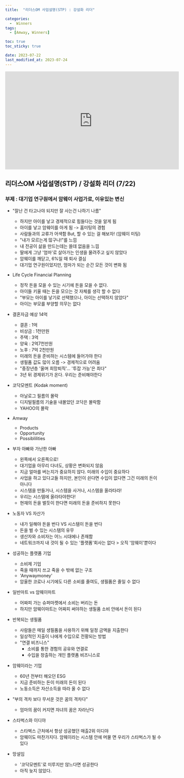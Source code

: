 ```yaml
---
title:  "리더스OM 사업설명(STP) : 강설화 리더" 

categories:
  -  Winners
tags:
  - [Amway, Winners]

toc: true
toc_sticky: true

date: 2023-07-22
last_modified_at: 2023-07-24
---
```


<iframe width="560" height="315" src="https://www.youtube.com/embed/x7JG-ygefoA" title="YouTube video player" frameborder="0" allow="accelerometer; autoplay; clipboard-write; encrypted-media; gyroscope; picture-in-picture; web-share" allowfullscreen></iframe>


## 리더스OM 사업설명(STP) / 강설화 리더 (7/22)
### 부제 : 대기업 연구원에서 암웨이 사업가로, 이유있는 변신

+ "잘난 건 타고나야 되지만 잘 사는건 나하기 나름"
  - 하지만 아이를 낳고 경제적으로 힘들다는 것을 알게 됨
  - 아이를 낳고 암웨이를 아게 됨 -> 홈미팅의 경험
  - 사람들과의 교류가 어색함 But, 할 수 있는 걸 해보자! (암웨이 미팅)
  - "내가 모르는게 많구나!"를 느낌
  - 내 전공이 삶을 만드는데는 쓸데 없음을 느낌
  - 딸에게 그냥 '엄마'로 살아가는 인생을 물려주고 싶지 않았다
  - 암웨이를 깨닫고, 6%일 때 퇴사 결심
  - 대기업 연구원이었지만, 엄마가 되는 순간 모든 것이 변화 됨

+ Life Cycle Financial Planning
  - 정작 돈을 모을 수 있는 시기에 돈을 모을 수 없다.
  - 아이들 키울 때는 돈을 모으는 것 자체를 생각 할 수 없다
  - "부모는 아이를 낳기로 선택했으나, 아이는 선택하지 않았다"
  - 아이는 부모를 부양할 의무는 없다

+ 결혼자금 예상 14억
  - 결혼 : 1억
  - 비상금 : 1천만원
  - 주택 : 3억
  - 양육 : 2억7천만원
  - 노후 : 7억 2천만원
  - 미래의 돈을 준비하는 시스템에 들어가야 한다
  - 생필품 값도 많이 오름 -> 경제적으로 어려움
  - "중장년층 '울며 희망퇴직'... '투잡 가능'은 최다"
  - 3년 뒤 경제위기가 온다. 우리는 준비해야한다

+ 코닥모멘트 (Kodak moment)
  - 아날로그 필름의 몰락
  - 디지털필름의 기술을 내몰았던 코닥은 몰락함
  - YAHOO의 몰락

+ Amway
  - Products
  - Opportunity
  - Possiblilities

+ 부자 아빠와 가난한 아빠
  - 왼쪽에서 오른쪽으로!
  - 대기업을 아무리 다녀도, 상황은 변화되지 않음
  - 지금 얼마를 버는지가 중요하지 않다. 미래의 수입이 중요하다
  - 사업을 하고 있다고들 하지만, 본인이 쉰다면 수입이 없다면 그건 미래의 돈이 아니다
  - 시스템을 만들거나, 시스템을 사거나, 시스템을 올라타라!
  - 우리는 시스템에 올라타야한다!
  - 현재의 돈을 벌듯이 한다면 미래의 돈을 준비하지 못한다

+ 노동자 VS 자산가
  - 내가 일해야 돈을 번다 VS 시스템이 돈을 번다
  - 돈을 벌 수 있는 시스템의 유무
  - 생산자와 소비자는 어느 시대에나 존재함
  - 네트워크까지 내 것이 될 수 있는 '플랫폼'회사는 없다 > 오직 '암웨이'뿐이다

+ 성공하는 플랫폼 기업
  - 소비제 기업
  - 죽을 때까지 쓰고 죽을 수 밖에 없는 구조
  - 'Anywaymoney'
  - 암울한 코로나 시기에도 다른 소비를 줄여도, 생필품은 줄일 수 없다

+ 일반마트 vs 암웨이마트
  - 어짜피 가는 슈퍼마켓에서 소비는 버리는 돈
  - 하지만 암웨이마트는 어짜피 써야하는 생필품 소비 안에서 돈이 된다

+ 반복되는 생필품
  - 사람들은 매일 생필품을 사용하기 위해 일정 금액을 지출한다
  - 일상적인 지출이 나에게 수입으로 전황되는 방법
  - "연결 비즈니스"
    - 소비를 통한 경험의 공유와 연결로
    - 수입을 창출하는 개인 플랫폼 비즈니스로

+ 암웨이라는 기업
  - 60년 전부터 해오던 ESG
  - 지금 준비하는 돈이 미래의 돈이 된다
  - 노동소득은 자산소득을 따라 올 수 없다

+ "부의 격차 보다 무서운 것은 꿈의 격차다"
  - 엄마의 꿈이 커지면 자녀의 꿈은 자라난다

+ 스타벅스와 이디야
  - 스타벅스 근처에서 항상 성공했던 매출2위 이디야
  - 암웨이도 마찬가지다. 암웨이라는 시스템 안에 머물 면 우리가 스타벅스가 될 수 있다

+ 망설임
  - '코닥모멘트'로 미루지만 않느다면 성공한다
  - 아직 늦지 않았다.
